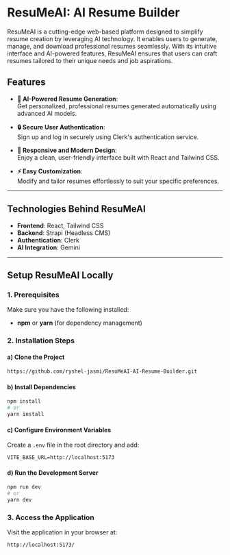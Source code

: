 # ResuMeAI: AI Resume Builder

ResuMeAI is a cutting-edge web-based platform designed to simplify resume creation by leveraging AI technology. It enables users to generate, manage, and download professional resumes seamlessly. With its intuitive interface and AI-powered features, ResuMeAI ensures that users can craft resumes tailored to their unique needs and job aspirations.

## Features
- **🤖 AI-Powered Resume Generation**:   
  Get personalized, professional resumes generated automatically using advanced AI models.

- **🔒 Secure User Authentication**:  
  Sign up and log in securely using Clerk's authentication service.

- **📱 Responsive and Modern Design**:   
  Enjoy a clean, user-friendly interface built with React and Tailwind CSS.

- **⚡ Easy Customization**:   
  Modify and tailor resumes effortlessly to suit your specific preferences.

---

## Technologies Behind ResuMeAI
- **Frontend**: React, Tailwind CSS
- **Backend**: Strapi (Headless CMS)
- **Authentication**: Clerk
- **AI Integration**: Gemini
---

## Setup ResuMeAI Locally
### 1. Prerequisites
Make sure you have the following installed:
- **npm** or **yarn** (for dependency management)

### 2. Installation Steps
#### a) Clone the Project
```bash
https://github.com/ryshel-jasmi/ResuMeAI-AI-Resume-Builder.git
```

#### b) Install Dependencies
```bash
npm install
# or
yarn install
```

#### c) Configure Environment Variables
Create a `.env` file in the root directory and add:
```env
VITE_BASE_URL=http://localhost:5173
```

#### d) Run the Development Server
```bash
npm run dev
# or
yarn dev
```

### 3. Access the Application
Visit the application in your browser at:
```
http://localhost:5173/
```

